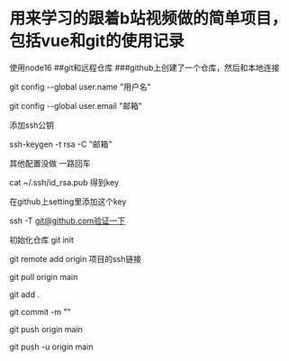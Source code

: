 # 用来学习的跟着b站视频做的简单项目，包括vue和git的使用记录
使用node16
##git和远程仓库
###github上创建了一个仓库，然后和本地连接

git config --global user.name "用户名"

git config --global user.email "邮箱"

添加ssh公钥

ssh-keygen -t rsa -C "邮箱"

其他配置没做 一路回车

cat ~/.ssh/id_rsa.pub 得到key

在github上setting里添加这个key

ssh -T git@github.com验证一下

初始化仓库 git init

git remote add origin 项目的ssh链接

git pull origin main

git add .

git commit -m ""

git push origin main

git push -u origin main



